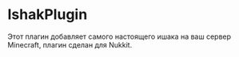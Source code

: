 # IshakPlugin
Этот плагин добавляет самого настоящего ишака на ваш сервер Minecraft, плагин сделан для Nukkit.
